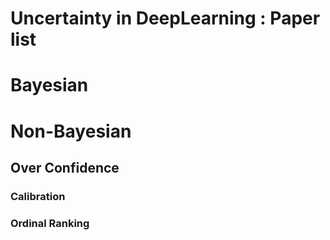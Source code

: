 # Uncertainty in DeepLearning : Paper list

# Bayesian



# Non-Bayesian


## Over Confidence
### Calibration

### Ordinal Ranking

